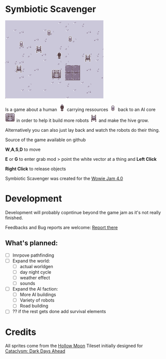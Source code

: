 # Symbiotic Scavenger 

![banner](assets/cdda_sprites/banner.png)

Is a game about a human ![human](assets/cdda_sprites/player_male_season_winter.png) carrying ressources ![ressources](assets/cdda_sprites/30gal_drum_winter.png) back to an AI core ![core](assets/cdda_sprites/f_machinery_heavy_season_winter.png) in order to help it build more robots ![robots](assets/cdda_sprites/mon_eyebot_season_winter.png) and make the hive grow.

Alternatively you can also just lay back and watch the robots do their thing.

Source of the game available on github


**W**,**A**,**S**,**D** to move

**E** or **G** to enter grab mod > point the white vector at a thing and **Left Click**

**Right Click** to release objects

Symbiotic Scavenger was created for the [Wowie Jam 4.0](https://itch.io/jam/wowie-jam-4)

# Development

Development will probably copntinue beyond the game jam as it's not really finished.

Feedbacks and Bug reports are welcome: [Report there](https://github.com/Fris0uman/Symbiotic_scavenger/issues/new)

## What's planned:
  - [ ] Imrpove pathfinding
  - [ ] Expand the world:
    - [ ] actual worldgen
    - [ ] day night cycle
    - [ ] weather effect
    - [ ] sounds
  - [ ] Expand the AI faction:
    - [ ] More AI buildings
    - [ ] Variety of robots
    - [ ] Road building
- [ ] ?? if the rest gets done add survival elements
# Credits

All sprites come from the [Hollow Moon](https://github.com/I-am-Erk/CDDA-Tilesets/tree/master/gfx/HollowMoon) Tileset initially designed for [Cataclysm: Dark Days Ahead](https://github.com/CleverRaven/Cataclysm-DDA)


